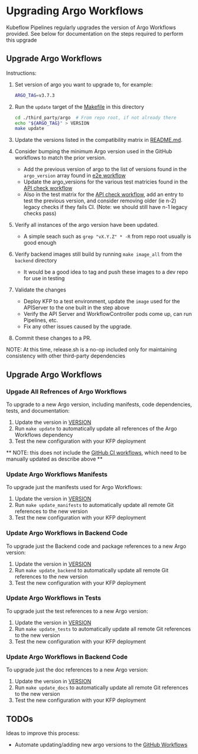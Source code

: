 # Upgrading Argo Workflows

Kubeflow Pipelines regularly upgrades the version of Argo Workflows provided.  See below for 
documentation on the steps required to perform this upgrade

## Upgrade Argo Workflows

Instructions:

1. Set version of argo you want to upgrade to, for example:

    ```bash
    ARGO_TAG=v3.7.3
    ```

1. Run the `update` target of the [Makefile](./Makefile) in this directory
    ```bash
    cd ./third_party/argo  # From repo root, if not already there
    echo "${ARGO_TAG}" > VERSION
    make update
    ```
1. Update the versions listed in the compatibility matrix in [README.md](../../README.md).

1. Consider bumping the minimum Argo version used in the GitHub workflows to match the prior version.
    * Add the previous version of argo to the list of versions found in the `argo_version` array found in [e2e workflow](../../.github/workflows/e2e-test.yml)
    * Update the argo\_versions for the various test matricies found in the [API check workflow](../../.github/workflows/kfp-samples.yml)
    * Also in the test matrix for the [API check workflow](../../.github/workflows/kfp-samples.yml), add an entry to test the previous version, and consider removing older (ie n-2) legacy checks if they fails CI.  (Note: we should still have n-1 legacy checks pass)

1. Verify all instances of the argo version have been updated.  
    * A simple seach such as `grep "vX.Y.Z" * -R` from repo root usually is good enough

1. Verify backend images still build by running `make image_all` from the `backend` directory
    * It would be a good idea to tag and push these images to a dev repo for use in testing

1. Validate the changes
    * Deploy KFP to a test environment, update the `image` used for the APIServer to the one built in the step above
    * Verify the API Server and WorkflowController pods come up, can run Pipelines, etc.
    * Fix any other issues caused by the upgrade.

1. Commit these changes to a PR.

NOTE: At this time, release.sh is a no-op included only for maintaining consistency with other third-party dependencies

## Upgrade Argo Workflows

### Upgade All Refrences of Argo Workflows

To upgrade to a new Argo version, including manifests, code dependencies, tests, and documentation:

1. Update the version in [VERSION](./VERSION)
2. Run `make update` to automatically update all references of the Argo Workflows dependency
3. Test the new configuration with your KFP deployment

** NOTE: this does not include the [GitHub CI workflows](../../.github/), which need to be manually updated as describe above **

### Update Argo Workflows Manifests

To upgrade just the manifests used for Argo Workflows:

1. Update the version in [VERSION](./VERSION)
2. Run `make update_manifests` to automatically update all remote Git references to the new version
3. Test the new configuration with your KFP deployment


### Update Argo Workflows in Backend Code

To upgrade just the Backend code and package references to a new Argo version:

1. Update the version in [VERSION](./VERSION)
2. Run `make update_backend` to automatically update all remote Git references to the new version
3. Test the new configuration with your KFP deployment


### Update Argo Workflows in Tests

To upgrade just the test references to a new Argo version:

1. Update the version in [VERSION](./VERSION)
2. Run `make update_tests` to automatically update all remote Git references to the new version
3. Test the new configuration with your KFP deployment


### Update Argo Workflows in Backend Code

To upgrade just the doc references to a new Argo version:

1. Update the version in [VERSION](./VERSION)
2. Run `make update_docs` to automatically update all remote Git references to the new version
3. Test the new configuration with your KFP deployment

## TODOs

Ideas to improve this process:

* Automate updating/adding new argo versions to the [GitHub Workflows](../../.github)

